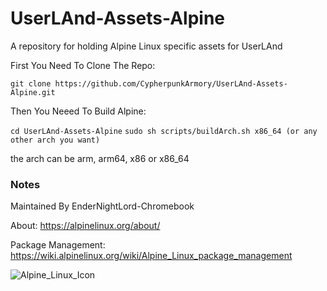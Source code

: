 # UserLAnd-Assets-Alpine

A repository for holding Alpine Linux specific assets for UserLAnd

First You Need To Clone The Repo:

`git clone https://github.com/CypherpunkArmory/UserLAnd-Assets-Alpine.git`

Then You Neeed To Build Alpine:

`cd UserLAnd-Assets-Alpine`
`sudo sh scripts/buildArch.sh x86_64 (or any other arch you want)`

the arch can be arm, arm64, x86 or x86_64

### Notes

Maintained By EnderNightLord-Chromebook

About: https://alpinelinux.org/about/

Package Management: https://wiki.alpinelinux.org/wiki/Alpine_Linux_package_management

<img src="https://github.com/CypherpunkArmory/UserLAnd-Assets-Alpine/blob/master/icons/Alpine_Icon.svg" alt="Alpine_Linux_Icon"/>
